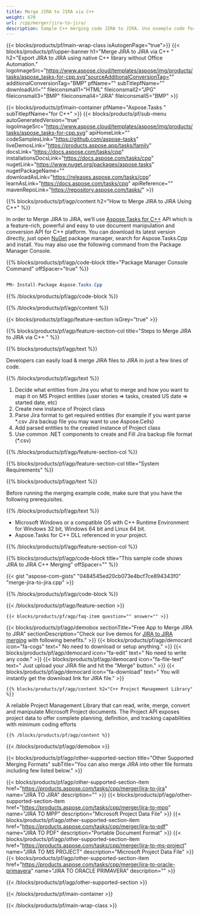 ```yaml
---
title: Merge JIRA to JIRA via C++  
weight: 670
url: /cpp/merger/jira-to-jira/ 
description: Sample C++ merging code JIRA to JIRA. Use example code for batch JIRA files to JIRA merging within any C++ Application.
---
```


{{< blocks/products/pf/main-wrap-class isAutogenPage="true">}}
{{< blocks/products/pf/upper-banner h1="Merge JIRA to JIRA via C++ " h2="Export JIRA to JIRA using native C++ library without Office Automation." logoImageSrc="https://www.aspose.cloud/templates/aspose/img/products/tasks/aspose_tasks-for-cpp.svg"sourceAdditionalConversionTag="" additionalConversionTag="BMP" pfName="" subTitlepfName="" downloadUrl="" fileiconsmall1="HTML" fileiconsmall2="JPG" fileiconsmall3="BMP" fileiconsmall4="JIRA" fileiconsmall5="BMP" >}}

{{< blocks/products/pf/main-container pfName="Aspose.Tasks " subTitlepfName="for C++" >}}
{{< blocks/products/pf/sub-menu autoGeneratedVersion="true" logoImageSrc="https://www.aspose.cloud/templates/aspose/img/products/tasks/aspose_tasks-for-cpp.svg" apiHomeLink="" codeSamplesLink="https://github.com/aspose-tasks" liveDemosLink="https://products.aspose.app/tasks/family" docsLink="https://docs.aspose.com/tasks/cpp" installationsDocsLink="https://docs.aspose.com/tasks/cpp" nugetLink="https://www.nuget.org/packages/aspose.tasks" nugetPackageName="" downloadAsLink="https://releases.aspose.com/tasks/cpp" learnAsLink="https://docs.aspose.com/tasks/cpp" apiReference="" mavenRepoLink="https://repository.aspose.com/tasks/" >}}

{{% blocks/products/pf/agp/content h2="How to Merge JIRA to JIRA Using C++" %}}

 In order to Merge JIRA to JIRA, we’ll use
 [Aspose.Tasks for C++](https://products.aspose.com/tasks/cpp) 
 API which is a feature-rich, powerful and easy to use document manipulation and conversion API for C++ platform. You can download its latest version directly, just open
 [NuGet](https://www.nuget.org/packages/aspose.tasks) 
 package manager, search for
 Aspose.Tasks.Cpp 
 and install. You may also use the following command from the Package Manager Console.

{{% blocks/products/pf/agp/code-block title="Package Manager Console Command" offSpacer="true" %}}

```cs

PM> Install-Package Aspose.Tasks.Cpp

```

{{% /blocks/products/pf/agp/code-block %}}

{{% /blocks/products/pf/agp/content %}}

{{< blocks/products/pf/agp/feature-section isGrey="true" >}}

{{% blocks/products/pf/agp/feature-section-col title="Steps to Merge JIRA to JIRA via C++ " %}}

{{% blocks/products/pf/agp/text %}}

 Developers can easily load & merge JIRA files to JIRA in just a few lines of code.

{{% /blocks/products/pf/agp/text %}}

1.  Decide what entities from Jira you what to merge and how you want to map it on MS Project entities (user stories => tasks, created US date => started date, etc)
1.  Create new instance of Project class 
1.  Parse Jira format to get required entities (for example if you want parse *.csv Jira backup file you may want to use Aspose.Cells) 
1.  Add parsed entities to the created instance of Project class
1.  Use common .NET components to create and Fill Jira backup file format (*.csv)

{{% /blocks/products/pf/agp/feature-section-col %}}

{{% blocks/products/pf/agp/feature-section-col title="System Requirements" %}}

{{% blocks/products/pf/agp/text %}}

 Before running the merging example code, make sure that you have the following prerequisites.

{{% /blocks/products/pf/agp/text %}}

- Microsoft Windows or a compatible OS with C++ Runtime Environment for Windows 32 bit, Windows 64 bit and Linux 64 bit.
- Aspose.Tasks for C++ DLL referenced in your project.

{{% /blocks/products/pf/agp/feature-section-col %}}

{{% blocks/products/pf/agp/code-block title="This sample code shows JIRA to JIRA C++ Merging" offSpacer="" %}}

{{< gist "aspose-com-gists" "0484545ed20cb073e4bcf7ce894343f0" "merge-jira-to-jira.cpp" >}}

{{% /blocks/products/pf/agp/code-block %}}

{{< /blocks/products/pf/agp/feature-section >}}

    {{< blocks/products/pf/agp/faq-item question="" answer="" >}}
 

<!-- aboutfile Starts -->

{{< blocks/products/pf/agp/demobox sectionTitle="Free App to Merge JIRA to JIRA" sectionDescription="Check our live demos for [JIRA to JIRA merging](https://products.aspose.app/tasks/merger/jira-to-jira) with following benefits." >}}
        {{< blocks/products/pf/agp/democard icon="fa-cogs" text=" No need to download or setup anything." >}}
        {{< blocks/products/pf/agp/democard icon="fa-edit" text=" No need to write any code." >}}
        {{< blocks/products/pf/agp/democard icon="fa-file-text" text=" Just upload your JIRA file and hit the \"Merge\" button." >}}
        {{< blocks/products/pf/agp/democard icon="fa-download" text=" You will instantly get the download link for JIRA file." >}}

    {{% blocks/products/pf/agp/content h2="C++ Project Management Library" %}}

 A reliable Project Management Library that can read, write, merge, convert and manipulate Microsoft Project documents. The Project API exposes project data to offer complete planning, definition, and tracking capabilities with minimum coding efforts



    {{% /blocks/products/pf/agp/content %}}

{{< /blocks/products/pf/agp/demobox >}}

<!-- aboutfile Ends -->

{{< blocks/products/pf/agp/other-supported-section title="Other Supported Merging Formats" subTitle="You can also merge JIRA into other file formats including few listed below." >}}

{{< blocks/products/pf/agp/other-supported-section-item href="https://products.aspose.com/tasks/cpp/merger/jira-to-jira" name="JIRA TO JIRA" description="" >}}
{{< blocks/products/pf/agp/other-supported-section-item href="https://products.aspose.com/tasks/cpp/merger/jira-to-mpp" name="JIRA TO MPP" description="Microsoft Project Data File" >}}
{{< blocks/products/pf/agp/other-supported-section-item href="https://products.aspose.com/tasks/cpp/merger/jira-to-pdf" name="JIRA TO PDF" description="Portable Document Format" >}}
{{< blocks/products/pf/agp/other-supported-section-item href="https://products.aspose.com/tasks/cpp/merger/jira-to-ms-project" name="JIRA TO MS PROJECT" description="Microsoft Project Data File" >}}
{{< blocks/products/pf/agp/other-supported-section-item href="https://products.aspose.com/tasks/cpp/merger/jira-to-oracle-primavera" name="JIRA TO ORACLE PRIMAVERA" description="" >}}

{{< /blocks/products/pf/agp/other-supported-section >}}

{{< /blocks/products/pf/main-container >}}
    
{{< /blocks/products/pf/main-wrap-class >}}